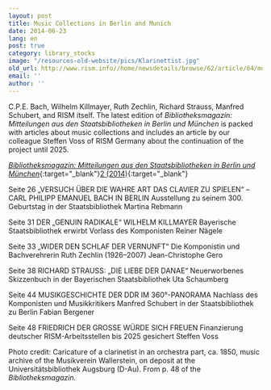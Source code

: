 ```yaml
---
layout: post
title: Music Collections in Berlin and Munich
date: 2014-06-23
lang: en
post: true
category: library_stocks
image: "/resources-old-website/pics/Klarinettist.jpg"
old_url: http://www.rism.info//home/newsdetails/browse/62/article/64/music-collections-in-berlin-and-munich.html
email: ''
author: ''
---
```



C.P.E. Bach, Wilhelm Killmayer, Ruth Zechlin, Richard Strauss, Manfred Schubert, and RISM itself. The latest edition of _Bibliotheksmagazin: Mitteilungen aus den Staatsbibliotheken in Berlin und München_ is packed with articles about music collections and includes an article by our colleague Steffen Voss of RISM Germany about the continuation of the project until 2025.

[_Bibliotheksmagazin: Mitteilungen aus den Staatsbibliotheken in Berlin und München_](http://staatsbibliothek-berlin.de/fileadmin/user_upload/zentrale_Seiten/ueber_uns/pdf/Bibliotheksmagazin/Bibliotheksmagazin_2014-2.pdf){:target="_blank"}[2 (2014)](http://staatsbibliothek-berlin.de/fileadmin/user_upload/zentrale_Seiten/ueber_uns/pdf/Bibliotheksmagazin/Bibliotheksmagazin_2014-2.pdf){:target="_blank"}

Seite 26
„VERSUCH ÜBER DIE WAHRE ART DAS CLAVIER ZU SPIELEN“ – CARL PHILIPP EMANUEL BACH IN BERLIN
Ausstellung zu seinem 300. Geburtstag in der Staatsbibliothek
Martina Rebmann

Seite 31
DER „GENUIN RADIKALE“ WILHELM KILLMAYER
Bayerische Staatsbibliothek erwirbt Vorlass des Komponisten
Reiner Nägele

Seite 33
„WIDER DEN SCHLAF DER VERNUNFT“
Die Komponistin und Bachverehrerin Ruth Zechlin (1926–2007)
Jean-Christophe Gero

Seite 38
RICHARD STRAUSS: „DIE LIEBE DER DANAE“
Neuerworbenes Skizzenbuch in der Bayerischen Staatsbibliothek
Uta Schaumberg

Seite 44
MUSIKGESCHICHTE DER DDR IM 360°-PANORAMA
Nachlass des Komponisten und Musikkritikers Manfred Schubert in der Staatsbibliothek zu Berlin
Fabian Bergener

Seite 48
FRIEDRICH DER GROSSE WÜRDE SICH FREUEN
Finanzierung deutscher RISM-Arbeitsstellen bis 2025 gesichert
Steffen Voss

Photo credit: Caricature of a clarinetist in an orchestra part, ca. 1850, music archive of the Musikverein Wallerstein, on deposit at the Universitätsbibliothek Augsburg (D-Au). From p. 48 of the _Bibliotheksmagazin._